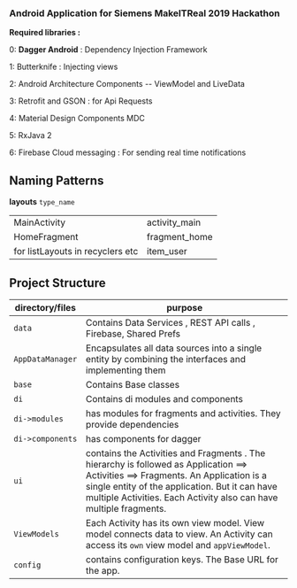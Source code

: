 ### Android Application for Siemens MakeITReal 2019 Hackathon



**Required libraries :** 

0: **Dagger Android** : Dependency Injection Framework

1: Butterknife : Injecting views

2: Android Architecture Components -- ViewModel and LiveData

3: Retrofit and GSON : for Api Requests

4: Material Design Components MDC

5: RxJava 2

6: Firebase Cloud messaging : For sending real time notifications


## Naming Patterns

**layouts**
`type_name`




|||
|--|--|
|MainActivity|activity_main|
|HomeFragment|fragment_home|
|for listLayouts in recyclers etc|item_user|




## Project Structure

| directory/files |purpose  |
|--|--|
|  `data`| Contains Data Services , REST API calls , Firebase, Shared Prefs   |
|`AppDataManager`|Encapsulates all data sources into a single entity by combining the interfaces and implementing them|
|`base`|Contains Base classes|
|`di`|Contains di modules and components|
|`di->modules`|has modules for fragments and activities. They provide dependencies|
|`di->components`|has components for dagger|
|`ui`|contains the Activities and Fragments . The hierarchy is followed as Application ==> Activities ==> Fragments. An Application is a single entity of the application. But it can have multiple Activities. Each Activity also can have multiple fragments.|
|`ViewModels`|Each Activity has its own view model. View model connects data to view. An Activity can access its `own` view model and `appViewModel`. 
|`config`|contains configuration keys. The Base URL for the app.|

